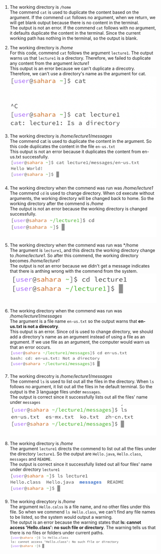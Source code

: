 1. The working directory is  `/home`  <br>
The commend `cat` is used to duplicate the content based on the argument. If the commend `cat` follows no argument, when we return, we will get blank output because there is no content in the terminal.<br> 
The output is not an error. If the commend `cat` follows with no argument, it defaults duplicate the content in the terminal. Since the current working path has nothing in the terminal, so the output is blank.<br>

2. The working directory is */home*  <br>
For this code, commend `cat` follows the argument `lecture1`. The output warns us that `lecture1` is a directory. Therefore, we failed to duplicate any content from the argument *lecture1* <br>
This output is an error because we can't duplicate a direcotry. Therefore, we can't use a directory's name as the argument for cat. 
![image](Labreport1%20cat%201%20.png)<br>
3. The working directory is */home/lecture1/messages*<br>
The commend cat is used to duplicate the content in the argument. So this code duplicates the content in the file `en-us.txt`<br>
This output is not an error because it duplicates the content from en-us.txt successfully. 
![image](Labreport1%20cat%202.png)<br>
4. The working directory when the commend was run was */home/lecture1*<br>
The commend `cd` is used to change directory. When cd execute without arguments, the working directory will be changed back to home. So the working directory after the commend is */home*<br>
The output is not an error because the working directory is changed successfully.
![image](Labreport1%20cd%201%20.png)<br>
5. The working directory when the commend was run was */home<br>
The argument is `lecture1`, and this directs the working directory change to */home/lecture1*. So after this commend, the working directory becomes */home/lecture1*<br>
The output is not an error because we didn't get a message indicates that there is anthing wrong with the commend from the system.<br>
![image](Labreport1%20cd%202.png)<br>
6. The working directory when the commend was run was */home/lecture1/messages*<br>
The argument is a file name `en-us.txt` so the output warns that **en-us.txt is not a direcotry**.<br>
This output is an error. Since cd is used to change directory, we should add a directory's name as an argument instead of using a file as an argument. If we use file as an argument, the computer would warn us that an error occurs. 
![image](Labreport1%20cd%203.png)<br>
7. The working direcotry is */home/lecture1/messages*<br>
The commend `ls` is used to list out all the files in the directory. When `ls` follows no argument, it list out all the files in he default terminal. So the output is the 3 language files under `messages`.<br>
The output is correct since it successfully lists out all the files' name under `messages`
![image](Labreport1%20ls%201.png)<br>
8. The working directory is */home*<br>
The argument `lecture1` directs the commend to list out all the files under the directory `lecture1`. So the output are `Hello.java`, `Hello.class`, `messages` and `README`.<br>
The output is correct since it successfully listed out all four files' name under directory `lecture1`<br>
![image](Labreport1%20ls%202%20.png)<br>
9. The working direcytory is */home*<br>
The argument `Hello.calss` is a file name, and no other files under this file. So when we commend `ls Hello.class`, we can't find any file names to be listed, so the system would output a warning.<br>
The output is an error because the warning states that **ls: cannot access 'Hello.class': no such file or directory**. The warning tells us that there is no files or folders under current paths.<br>
![image](Labreport1%20ls%203.png)<br>



